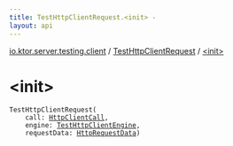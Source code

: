 ```yaml
---
title: TestHttpClientRequest.<init> - 
layout: api
---
```


<div class='api-docs-breadcrumbs'><a href="../index.html">io.ktor.server.testing.client</a> / <a href="index.html">TestHttpClientRequest</a> / <a href="./-init-.html">&lt;init&gt;</a></div>

# &lt;init&gt;

<div class="signature"><code><span class="identifier">TestHttpClientRequest</span><span class="symbol">(</span><br/>&nbsp;&nbsp;&nbsp;&nbsp;<span class="parameterName" id="io.ktor.server.testing.client.TestHttpClientRequest$<init>(io.ktor.client.call.HttpClientCall, io.ktor.server.testing.client.TestHttpClientEngine, io.ktor.client.request.HttpRequestData)/call">call</span><span class="symbol">:</span>&nbsp;<a href="../../io.ktor.client.call/-http-client-call/index.html"><span class="identifier">HttpClientCall</span></a><span class="symbol">, </span><br/>&nbsp;&nbsp;&nbsp;&nbsp;<span class="parameterName" id="io.ktor.server.testing.client.TestHttpClientRequest$<init>(io.ktor.client.call.HttpClientCall, io.ktor.server.testing.client.TestHttpClientEngine, io.ktor.client.request.HttpRequestData)/engine">engine</span><span class="symbol">:</span>&nbsp;<a href="../-test-http-client-engine/index.html"><span class="identifier">TestHttpClientEngine</span></a><span class="symbol">, </span><br/>&nbsp;&nbsp;&nbsp;&nbsp;<span class="parameterName" id="io.ktor.server.testing.client.TestHttpClientRequest$<init>(io.ktor.client.call.HttpClientCall, io.ktor.server.testing.client.TestHttpClientEngine, io.ktor.client.request.HttpRequestData)/requestData">requestData</span><span class="symbol">:</span>&nbsp;<a href="../../io.ktor.client.request/-http-request-data/index.html"><span class="identifier">HttpRequestData</span></a><span class="symbol">)</span></code></div>
